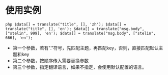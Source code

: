 # 使用实例

``php
$data[] = translate("title", [], 'zh');
$data[] = translate("title", [], 'en');
$data[] = translate("msg.body", ["stelin", 999], 'en');
$data[] = translate("msg.body", ["stelin", 666], 'en');
``

- 第一个参数，若有"."符号，先匹配主题，再匹配key，否则，直接匹配默认主题和key
- 第二个参数，按顺序传入需要替换参数
- 第三个参数，指定翻译语言，如果不指定，会使用默认配置的语言。